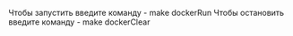 Чтобы запустить введите команду - make dockerRun
Чтобы остановить введите команду - make dockerClear